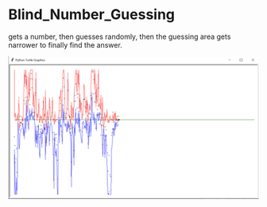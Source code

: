 # Blind_Number_Guessing
gets a number, then guesses randomly, then the guessing area gets narrower to finally find the answer.


<img src="result.PNG"/>
